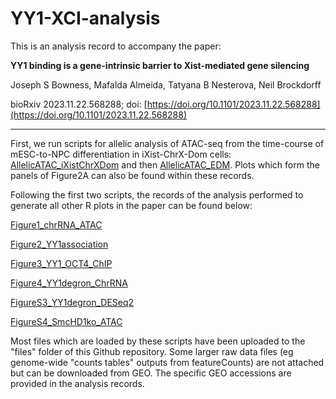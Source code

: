 # YY1-XCI-analysis

This is an analysis record to accompany the paper:

**YY1 binding is a gene-intrinsic barrier to Xist-mediated gene silencing**

Joseph S Bowness, Mafalda Almeida, Tatyana B Nesterova, Neil Brockdorff

bioRxiv 2023.11.22.568288; doi: [https://doi.org/10.1101/2023.11.22.568288](https://doi.org/10.1101/2023.11.22.568288)


-----


First, we run scripts for allelic analysis of ATAC-seq from the time-course of mESC-to-NPC differentiation in iXist-ChrX-Dom cells:
[AllelicATAC_iXistChrXDom](https://joebowness.github.io/YY1-XCI-analysis/AllelicATAC_iXistChrXDom.html) and then [AllelicATAC_EDM](https://joebowness.github.io/YY1-XCI-analysis/AllelicATAC_iXistChrXDom.html). Plots which form the panels of Figure2A can also be found within these records. 
 
 Following the first two scripts, the records of the analysis performed to generate all other R plots in the paper can be found below:
 
[Figure1_chrRNA_ATAC](https://joebowness.github.io/YY1-XCI-analysis/Figure1_chrRNA_ATAC.html)

[Figure2_YY1association](https://joebowness.github.io/YY1-XCI-analysis/Figure2_YY1association.html)

[Figure3_YY1_OCT4_ChIP](https://joebowness.github.io/YY1-XCI-analysis/Figure3_YY1_OCT4_ChIP.html)
 
[Figure4_YY1degron_ChrRNA](https://joebowness.github.io/YY1-XCI-analysis/Figure4_YY1degron_ChrRNA.html)

[FigureS3_YY1degron_DESeq2](https://joebowness.github.io/YY1-XCI-analysis/FigureS3_YY1degron_DESeq2.html)

[FigureS4_SmcHD1ko_ATAC](https://joebowness.github.io/YY1-XCI-analysis/FigureS4_SmcHD1ko_ATAC.html)
 
 
Most files which are loaded by these scripts have been uploaded to the "files" folder of this Github repository. Some larger raw data files (eg genome-wide "counts tables" outputs from featureCounts) are not attached but can be downloaded from GEO. The specific GEO accessions are provided in the analysis records. 



